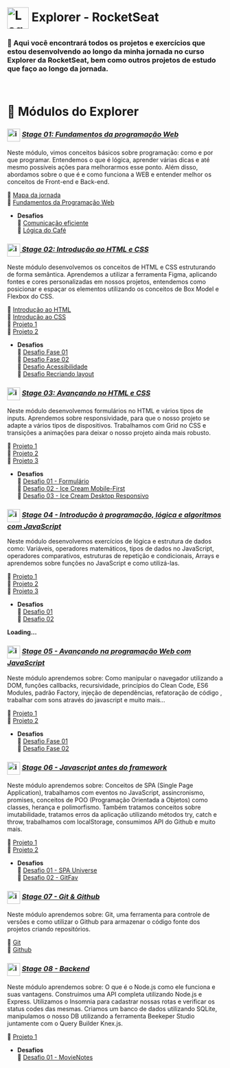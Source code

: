  # <img src="https://imgur.com/X4HdxWx.png"  width="50px" align="center" alt="Logo Explorer em formato de Hexagono Azul com detalhes azul claro"> Explorer - RocketSeat  
  ### 📌 Aqui você encontrará todos os projetos e exercícios que estou desenvolvendo ao longo da minha jornada no curso Explorer da RocketSeat, bem como outros projetos de estudo que faço ao longo da jornada.

# <br>:book: Módulos do Explorer

### <img src="https://imgur.com/VhTBbHg.png" alt="imagem de um notebook" align="center" width="30px"> [_**Stage 01: Fundamentos da programação Web**_](https://github.com/RodrigoLuigi/Explorer---RocketSeat/tree/master/Stage%2001%20-%20Fundamentos%20Programa%C3%A7%C3%A3o%20Web)
  Neste módulo, vimos conceitos básicos sobre programação: como e por que programar. Entendemos o que é lógica, aprender várias dicas e até mesmo possíveis ações para melhorarmos esse ponto.
  Além disso, abordamos sobre o que é e como funciona a WEB e entender melhor os conceitos de Front-end e Back-end.

  🔗  [Mapa da jornada](https://github.com/RodrigoLuigi/Explorer---RocketSeat/blob/master/Stage%2001%20-%20Fundamentos%20Programa%C3%A7%C3%A3o%20Web/Landing%2001%20-%20Mapa%20da%20Jornada.pdf)<br>
  🔗  [Fundamentos da Programação Web](https://github.com/RodrigoLuigi/Explorer---RocketSeat/blob/master/Stage%2001%20-%20Fundamentos%20Programa%C3%A7%C3%A3o%20Web/Stage%2001%20-%20Fundamentos%20da%20programao%20WEB.pdf)<br>

  * **Desafios** <br>
  🔗  [Comunicação eficiente](https://github.com/RodrigoLuigi/Explorer---RocketSeat/blob/master/Stage%2001%20-%20Fundamentos%20Programa%C3%A7%C3%A3o%20Web/Comunicao%20eficiente.pdf)<br>
  🔗  [Lógica do Café](https://github.com/RodrigoLuigi/Explorer---RocketSeat/blob/master/Stage%2001%20-%20Fundamentos%20Programa%C3%A7%C3%A3o%20Web/Desafio%20do%20Cafe.pdf)<br>
  

### <img src="https://imgur.com/VhTBbHg.png" alt="imagem de um notebook" align="center" width="30px">[ _**Stage 02: Introdução ao HTML e CSS**_](https://github.com/RodrigoLuigi/Explorer---RocketSeat/tree/master/Stage%2002%20-%20Introdu%C3%A7%C3%A3o%20ao%20HTML%20e%20CSS)
  Neste módulo desenvolvemos os conceitos de HTML e CSS estruturando de forma semântica. Aprendemos a utilizar a ferramenta Figma, aplicando fontes e cores personalizadas em nossos projetos, entendemos como posicionar e espaçar os elementos utilizando os conceitos de Box Model e Flexbox do CSS.

  🔗  [Introdução ao HTML](https://github.com/RodrigoLuigi/Explorer---RocketSeat/tree/master/Stage%2002%20-%20Introdu%C3%A7%C3%A3o%20ao%20HTML%20e%20CSS/Introdu%C3%A7%C3%A3o%20ao%20HTML)<br>
  🔗  [Introdução ao CSS](https://github.com/RodrigoLuigi/Explorer---RocketSeat/tree/master/Stage%2002%20-%20Introdu%C3%A7%C3%A3o%20ao%20HTML%20e%20CSS/Introdu%C3%A7%C3%A3o%20ao%20CSS)<br>
  🔗  [Projeto 1](https://github.com/RodrigoLuigi/Explorer---RocketSeat/tree/master/Stage%2002%20-%20Introdu%C3%A7%C3%A3o%20ao%20HTML%20e%20CSS/Projeto%201)<br>
  🔗  [Projeto 2](https://github.com/RodrigoLuigi/Explorer---RocketSeat/tree/master/Stage%2002%20-%20Introdu%C3%A7%C3%A3o%20ao%20HTML%20e%20CSS/Projeto%202)<br>
  
   * **Desafios** <br>
  🔗  [Desafio Fase 01](https://github.com/RodrigoLuigi/Explorer---RocketSeat/tree/master/Stage%2002%20-%20Introdu%C3%A7%C3%A3o%20ao%20HTML%20e%20CSS/Codigo%20do%20desafio%20-%20Fase%2001)<br>
  🔗  [Desafio Fase 02](https://github.com/RodrigoLuigi/Explorer---RocketSeat/tree/master/Stage%2002%20-%20Introdu%C3%A7%C3%A3o%20ao%20HTML%20e%20CSS/Codigo%20do%20desafio%20-%20Fase%2002)<br>
  🔗  [Desafio Acessibilidade](https://github.com/RodrigoLuigi/Explorer---RocketSeat/tree/master/Stage%2002%20-%20Introdu%C3%A7%C3%A3o%20ao%20HTML%20e%20CSS/Codigo%20do%20desafio%20-%20Acessibilidade)<br>
  🔗  [Desafio Recriando layout](https://github.com/RodrigoLuigi/Explorer---RocketSeat/tree/master/Stage%2002%20-%20Introdu%C3%A7%C3%A3o%20ao%20HTML%20e%20CSS/Desafio%20avan%C3%A7ado%20-%20Recriando%20layout)

### <img src="https://imgur.com/VhTBbHg.png" alt="imagem de um notebook" align="center" width="30px"> [_**Stage 03: Avançando no HTML e CSS**_](https://github.com/RodrigoLuigi/Explorer---RocketSeat/tree/master/Stage%2003%20-%20Avan%C3%A7ando%20no%20HTML%20e%20CSS)
  Neste módulo desenvolvemos formulários no HTML e vários tipos de inputs. Aprendemos sobre responsividade, para que o nosso projeto se adapte a vários tipos de dispositivos. Trabalhamos com Grid no CSS e transições a animações para deixar o nosso projeto ainda mais robusto.

  🔗  [Projeto 1](https://github.com/RodrigoLuigi/Explorer---RocketSeat/tree/master/Stage%2003%20-%20Avan%C3%A7ando%20no%20HTML%20e%20CSS/Projeto%201)<br>
  🔗  [Projeto 2](https://github.com/RodrigoLuigi/Explorer---RocketSeat/tree/master/Stage%2003%20-%20Avan%C3%A7ando%20no%20HTML%20e%20CSS/Projeto%202)<br>
  🔗  [Projeto 3](https://github.com/RodrigoLuigi/Explorer---RocketSeat/tree/master/Stage%2003%20-%20Avan%C3%A7ando%20no%20HTML%20e%20CSS/Projeto%203)<br>

   * **Desafios** <br>
  🔗  [Desafio 01 - Formulário](https://github.com/RodrigoLuigi/Explorer---RocketSeat/tree/master/Stage%2003%20-%20Avan%C3%A7ando%20no%20HTML%20e%20CSS/Desafio%201%20-%20Formul%C3%A1rio)<br>
  🔗  [Desafio 02 - Ice Cream Mobile-First](https://github.com/RodrigoLuigi/Explorer---RocketSeat/tree/master/Stage%2003%20-%20Avan%C3%A7ando%20no%20HTML%20e%20CSS/Desafio%202%20-%20Ice%20Cream)<br>
  🔗  [Desafio 03 - Ice Cream Desktop Responsivo](https://github.com/RodrigoLuigi/Explorer---RocketSeat/tree/master/Stage%2003%20-%20Avan%C3%A7ando%20no%20HTML%20e%20CSS/Desafio%203%20-%20Ice%20Cream%20Desktop)<br>

### <img src="https://imgur.com/VhTBbHg.png" alt="imagem de um notebook" align="center" width="30px"> [_**Stage 04 - Introdução à programação, lógica e algoritmos com JavaScript**_](https://github.com/RodrigoLuigi/Explorer---RocketSeat/tree/master/Stage%2004%20-%20Introdu%C3%A7%C3%A3o%20%C3%A0%20programa%C3%A7%C3%A3o%2C%20l%C3%B3gica%20e%20algoritmos%20em%20Javascript)
Neste módulo desenvolvemos exercícios de lógica e estrutura de dados como: Variáveis, operadores matemáticos, tipos de dados no JavaScript, operadores comparativos, estruturas de repetição e condicionais, Arrays e aprendemos sobre funções no JavaScript e como utilizá-las.

  🔗  [Projeto 1]()<br>
  🔗  [Projeto 2]()<br>
  🔗  [Projeto 3]()<br>
   * **Desafios** <br>
  🔗  [Desafio 01](https://github.com/RodrigoLuigi/Explorer---RocketSeat/tree/master/Stage%2004%20-%20Introdu%C3%A7%C3%A3o%20%C3%A0%20programa%C3%A7%C3%A3o%2C%20l%C3%B3gica%20e%20algoritmos%20em%20Javascript/Desafio%201)<br>
  🔗  [Desafio 02](https://github.com/RodrigoLuigi/Explorer---RocketSeat/tree/master/Stage%2004%20-%20Introdu%C3%A7%C3%A3o%20%C3%A0%20programa%C3%A7%C3%A3o%2C%20l%C3%B3gica%20e%20algoritmos%20em%20Javascript/Desafio%202)<br>

  **Loading...**

### <img src="https://imgur.com/VhTBbHg.png" alt="imagem de um notebook" align="center" width="30px"> [_**Stage 05 - Avançando na programação Web com JavaScript**_](https://github.com/RodrigoLuigi/Explorer---RocketSeat/tree/master/Stage%2005%20-%20Avan%C3%A7ando%20na%20Programa%C3%A7%C3%A3o%20Web%20com%20JavaScript)
 Neste módulo aprendemos sobre: Como manipular o navegador utilizando a DOM, funções callbacks, recursividade, princípios do Clean Code, ES6 Modules, padrão Factory, injeção de dependências, refatoração de código , trabalhar com sons através do javascript e muito mais...

 🔗 [Projeto 1](https://github.com/RodrigoLuigi/Explorer---RocketSeat/tree/master/Stage%2005%20-%20Avan%C3%A7ando%20na%20Programa%C3%A7%C3%A3o%20Web%20com%20JavaScript/Projeto%201)<br>
 🔗 [Projeto 2](https://github.com/RodrigoLuigi/Explorer---RocketSeat/tree/master/Stage%2005%20-%20Avan%C3%A7ando%20na%20Programa%C3%A7%C3%A3o%20Web%20com%20JavaScript/Projeto%202)<br>
* **Desafios**<br>
 🔗 [Desafio Fase 01](https://github.com/RodrigoLuigi/Explorer---RocketSeat/tree/master/Stage%2005%20-%20Avan%C3%A7ando%20na%20Programa%C3%A7%C3%A3o%20Web%20com%20JavaScript/Desafio%201)<br>
 🔗 [Desafio Fase 02](https://github.com/RodrigoLuigi/Explorer---RocketSeat/tree/master/Stage%2005%20-%20Avan%C3%A7ando%20na%20Programa%C3%A7%C3%A3o%20Web%20com%20JavaScript/Desafio%202)<br>

### <img src="https://imgur.com/VhTBbHg.png" alt="imagem de um notebook" align="center" width="30px"> [_**Stage 06 - Javascript antes do framework**_](https://github.com/RodrigoLuigi/Explorer---RocketSeat/tree/master/Stage%2005%20-%20Avan%C3%A7ando%20na%20Programa%C3%A7%C3%A3o%20Web%20com%20JavaScript)
 Neste módulo aprendemos sobre: Conceitos de SPA (Single Page Application), trabalhamos com eventos no JavaScript, assincronismo, promises, conceitos de POO (Programação Orientada a Objetos) como classes, herança e polimorfismo. Também tratamos conceitos sobre imutabilidade, tratamos erros da aplicação utilizando métodos try, catch e throw, trabalhamos com localStorage, consumimos API do Github e muito mais.

 🔗 [Projeto 1](https://github.com/RodrigoLuigi/Explorer---RocketSeat/tree/master/Stage%2006%20-%20JavaScript%20antes%20do%20framework/Projeto1)<br>
 🔗 [Projeto 2](https://github.com/RodrigoLuigi/Explorer---RocketSeat/tree/master/Stage%2006%20-%20JavaScript%20antes%20do%20framework/Projeto2)<br>
* **Desafios**<br>
 🔗 [Desafio 01 - SPA Universe](https://github.com/RodrigoLuigi/Explorer---RocketSeat/tree/master/Stage%2006%20-%20JavaScript%20antes%20do%20framework/DesafioSPA)<br>
 🔗 [Desafio 02 - GitFav](https://github.com/RodrigoLuigi/Explorer---RocketSeat/tree/master/Stage%2006%20-%20JavaScript%20antes%20do%20framework/DesafioGitFav)<br>


### <img src="https://imgur.com/VhTBbHg.png" alt="imagem de um notebook" align="center" width="30px"> [_**Stage 07 - Git & Github**_]()
 Neste módulo aprendemos sobre: Git, uma ferramenta para controle de versões e como utilizar o Github para armazenar o código fonte dos projetos criando repositórios.

 🔗 [Git](https://github.com/RodrigoLuigi/Explorer---RocketSeat/tree/master/Stage%2007%20-%20Git%20%26%20Github/Git)<br>
 🔗 [Github](https://github.com/RodrigoLuigi/Explorer---RocketSeat/tree/master/Stage%2007%20-%20Git%20%26%20Github/GitHub)<br>


### <img src="https://imgur.com/VhTBbHg.png" alt="imagem de um notebook" align="center" width="30px"> [_**Stage 08 - Backend**_]()
 Neste módulo aprendemos sobre: O que é o Node.js como ele funciona e suas vantagens. Construimos uma API completa utilizando Node.js e Express. Utilizamos o Insomnia para cadastrar nossas rotas e verificar os status codes das mesmas. Criamos um banco de dados utilizando SQLite, manipulamos o nosso DB utilizando a ferramenta Beekeper Studio juntamente com o Query Builder Knex.js.

  🔗 [Projeto 1](https://github.com/RodrigoLuigi/Explorer---RocketSeat/tree/master/Stage%2008%20-%20Backend/Projeto1)<br>
* **Desafios**<br>
 🔗 [Desafio 01 - MovieNotes](https://github.com/RodrigoLuigi/Explorer---RocketSeat/tree/master/Stage%2008%20-%20Backend/Desafio1)<br>

